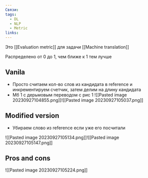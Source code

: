 ```yaml
---
Связи: 
tags:
  - DL
  - NLP
  - Metric
links:
---
```

Это [[Evaluation metric]] для задачи [[Machine translation]]

Распределено от 0 до 1, чем ближе к 1 тем лучше

## Vanila
- Просто считаем кол-во слов из кандидата в reference и инкрементируем счетчик, затем делим на длину кандидата
- Мб 1 с дерьмовым переводом с рис 1
![[Pasted image 20230927104855.png]]![[Pasted image 20230927105037.png]]


## Modified version
- Убираем слово из reference если уже его посчитали

![[Pasted image 20230927105134.png]]![[Pasted image 20230927105147.png]]


## Pros and cons
![[Pasted image 20230927105224.png]]